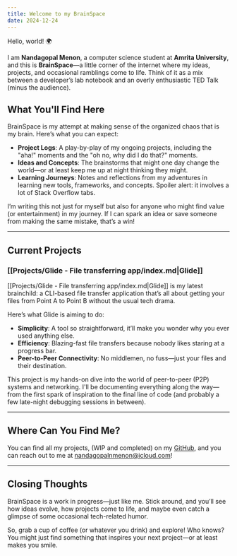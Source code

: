 ```yaml
---
title: Welcome to my BrainSpace
date: 2024-12-24
---
```

Hello, world! 🌍  

I am **Nandagopal Menon**, a computer science student at **Amrita University**, and this is **BrainSpace**—a little corner of the internet where my ideas, projects, and occasional ramblings come to life. Think of it as a mix between a developer’s lab notebook and an overly enthusiastic TED Talk (minus the audience).  
## What You'll Find Here  
BrainSpace is my attempt at making sense of the organized chaos that is my brain. Here’s what you can expect:  
- **Project Logs**: A play-by-play of my ongoing projects, including the "aha!" moments and the "oh no, why did I do that?" moments.  
- **Ideas and Concepts**: The brainstorms that might one day change the world—or at least keep me up at night thinking they might.  
- **Learning Journeys**: Notes and reflections from my adventures in learning new tools, frameworks, and concepts. Spoiler alert: it involves a lot of Stack Overflow tabs.  

I’m writing this not just for myself but also for anyone who might find value (or entertainment) in my journey. If I can spark an idea or save someone from making the same mistake, that’s a win!  

---
## Current Projects  

### [[Projects/Glide - File transferring app/index.md|Glide]]  
[[Projects/Glide - File transferring app/index.md|Glide]] is my latest brainchild: a CLI-based file transfer application that’s all about getting your files from Point A to Point B without the usual tech drama.  

Here’s what Glide is aiming to do:  
- **Simplicity**: A tool so straightforward, it’ll make you wonder why you ever used anything else.  
- **Efficiency**: Blazing-fast file transfers because nobody likes staring at a progress bar.  
- **Peer-to-Peer Connectivity**: No middlemen, no fuss—just your files and their destination.  

This project is my hands-on dive into the world of peer-to-peer (P2P) systems and networking. I'll be documenting everything along the way—from the first spark of inspiration to the final line of code (and probably a few late-night debugging sessions in between).  

---
## Where Can You Find Me?
You can find all my projects, (WIP and completed) on my [GitHub](https://github.com/ngpal), and you can reach out to me at nandagopalnmenon@icloud.com!

---
## Closing Thoughts  
BrainSpace is a work in progress—just like me. Stick around, and you’ll see how ideas evolve, how projects come to life, and maybe even catch a glimpse of some occasional tech-related humor.  

So, grab a cup of coffee (or whatever you drink) and explore! Who knows? You might just find something that inspires your next project—or at least makes you smile.